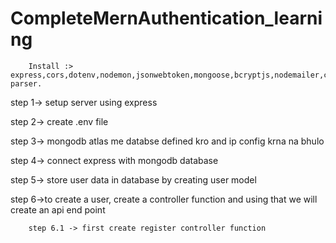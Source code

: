 # CompleteMernAuthentication_learning

        Install :> express,cors,dotenv,nodemon,jsonwebtoken,mongoose,bcryptjs,nodemailer,cookie-parser.

step 1-> setup server using express

step 2-> create .env file

step 3-> mongodb atlas me databse defined kro  and ip config krna na bhulo

step 4-> connect express with mongodb database

step 5-> store user data in database by creating  user model

step 6->to create a  user, create a controller function and using that we will create an api end point

        step 6.1 -> first create register controller function